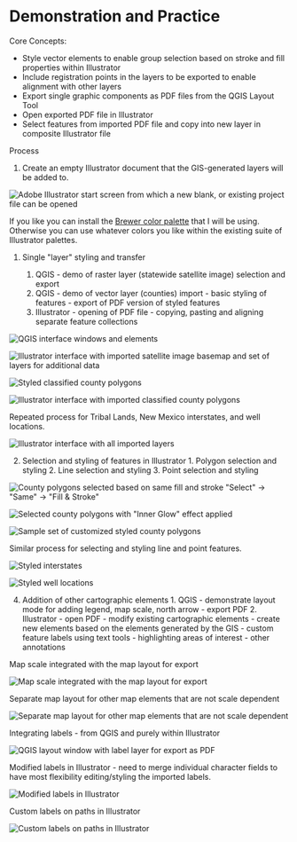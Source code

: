 # Demonstration and Practice

Core Concepts:
 - Style vector elements to enable group selection based on stroke and fill properties within Illustrator
 - Include registration points in the layers to be exported to enable alignment with other layers
 - Export single graphic components as PDF files from the QGIS Layout Tool
 - Open exported PDF file in Illustrator
 - Select features from imported PDF file and copy into new layer in composite Illustrator file

Process

1. Create an empty Illustrator document that the GIS-generated layers will be added to. 

![Adobe Illustrator start screen from which a new blank, or existing project file can be opened](images/2022-04-13_23-32-09.807.png)

If you like you can install the [Brewer color palette](http://mkweb.bcgsc.ca/brewer/) that I will be using. Otherwise you can use whatever colors you like within the existing suite of Illustrator palettes. 

1. Single "layer" styling and transfer

	1. QGIS - demo of raster layer (statewide satellite image) selection and export
	1. QGIS - demo of vector layer (counties) import - basic styling of features - export of PDF version of styled features		
	2. Illustrator - opening of PDF file - copying, pasting and aligning separate feature collections

![QGIS interface windows and elements](images/2022-04-13_23-38-38.png)

![Illustrator interface with imported satellite image basemap and set of layers for additional data](images/2022-04-14_02-39-34.984.png)

![Styled classified county polygons](images/2022-04-14_02-49-04.792.png)

![Illustrator interface with imported classified county polygons](images/2022-04-14_03-04-59.632.png)

Repeated process for Tribal Lands, New Mexico interstates, and well locations. 

![Illustrator interface with all imported layers](images/2022-04-14_03-29-06.595.png)

2. Selection and styling of features in Illustrator
		1. Polygon selection and styling
		2. Line selection and styling
		3. Point selection and styling

![County polygons selected based on same fill and stroke "Select" -> "Same" -> "Fill & Stroke"](2022-04-14_12-53-52.png)

![Selected county polygons with "Inner Glow" effect applied](2022-04-14_12-59-05.996.png)

![Sample set of customized styled county polygons](images/2022-04-14_13-20-13.455.png)

Similar process for selecting and styling line and point features. 

![Styled interstates](images/2022-04-14_13-46-31.954.png)

![Styled well locations](images/2022-04-14_15-28-32.441.png)
 
4. Addition of other cartographic elements
		1. QGIS - demonstrate layout mode for adding legend, map scale, north arrow - export PDF
		2. Illustrator - open PDF - modify existing cartographic elements - create new elements based on the elements generated by the GIS - custom feature labels using text tools - highlighting areas of interest - other annotations

Map scale integrated with the map layout for export

![Map scale integrated with the map layout for export](images/2022-04-14_15-43-27.592.png)

Separate map layout for other map elements that are not scale dependent

![Separate map layout for other map elements that are not scale dependent](images/2022-04-14_16-38-44.071.png)

Integrating labels - from QGIS and purely within Illustrator

![QGIS layout window with label layer for export as PDF](images/2022-04-14_18-45-54.297.png)

Modified labels in Illustrator - need to merge individual character fields to have most flexibility editing/styling the imported labels. 

![Modified labels in Illustrator](images/2022-04-14_18-57-59.520.png)

Custom labels on paths in Illustrator

![Custom labels on paths in Illustrator](images/2022-04-14_19-49-18.640.png)





